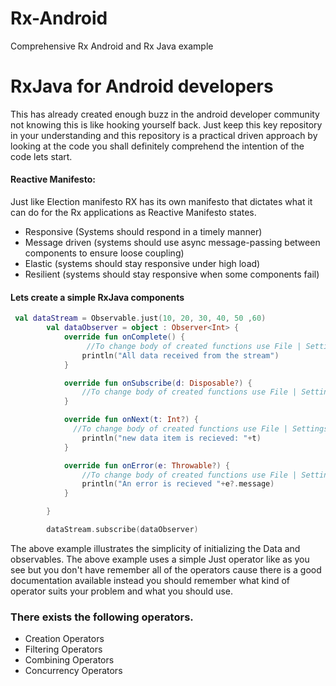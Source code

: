 # Rx-Android
Comprehensive Rx Android and Rx Java example

# RxJava for Android developers

This has already created enough buzz in the android developer community not knowing this is like hooking yourself back. Just keep this key repository in your understanding and this repository is a practical driven approach by looking at the code you shall definitely comprehend the intention of the code lets start. 

#### Reactive Manifesto: 

Just like Election manifesto RX has its own manifesto that dictates what it can do for the Rx applications as Reactive Manifesto states. 

- Responsive (Systems should respond in a timely manner)
- Message driven (systems should use async message-passing between components to ensure loose coupling)
- Elastic (systems should stay responsive under high load)
- Resilient (systems should stay responsive when some components fail)



#### Lets create a simple RxJava components 

```kotlin
 val dataStream = Observable.just(10, 20, 30, 40, 50 ,60)
        val dataObserver = object : Observer<Int> {
            override fun onComplete() {
                 //To change body of created functions use File | Settings | File Templates.
                println("All data received from the stream")
            }

            override fun onSubscribe(d: Disposable?) {
                //To change body of created functions use File | Settings | File Templates.
            }

            override fun onNext(t: Int?) {
              //To change body of created functions use File | Settings | File Templates.
                println("new data item is recieved: "+t)
            }

            override fun onError(e: Throwable?) {
                //To change body of created functions use File | Settings | File Templates.
                println("An error is recieved "+e?.message)
            }

        }

        dataStream.subscribe(dataObserver)
```

The above example illustrates the simplicity of initializing the Data and observables. The above example uses a simple Just operator like as you see but you don't have remember all of the operators cause there is a good documentation available instead you should remember what kind of operator suits your problem and what you should use. 

### There exists the following operators. 

- Creation Operators
- Filtering Operators
- Combining Operators 
- Concurrency Operators

